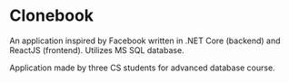 # Clonebook
An application inspired by Facebook written in .NET Core (backend) and ReactJS (frontend). Utilizes MS SQL database.

Application made by three CS students for advanced database course.
